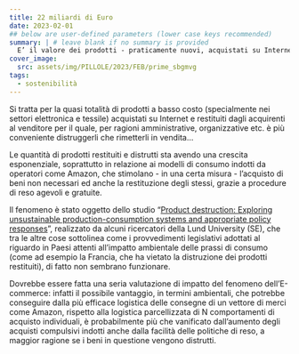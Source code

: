 ```yaml
---
title: 22 miliardi di Euro
date: 2023-02-01
## below are user-defined parameters (lower case keys recommended)
summary: | # leave blank if no summary is provided
  E’ il valore dei prodotti - praticamente nuovi, acquistati su Internet e restituiti dagli acquirenti al venditore - che sono stati in Europa nel 2022. Per il negozio online &egrave; pi&ugrave; conveniente distruggerli che rimetterli in vendita...
cover_image:
  src: assets/img/PILLOLE/2023/FEB/prime_sbgmvg
tags:
  - sostenibilità
---
```


Si tratta per la quasi totalità di prodotti a basso costo (specialmente nei settori elettronica e tessile) acquistati su Internet e restituiti dagli acquirenti al venditore per il quale, per ragioni amministrative, organizzative etc. è più conveniente distruggerli che rimetterli in vendita...

Le quantità di prodotti restituiti e distrutti sta avendo una crescita esponenziale, soprattutto in relazione ai modelli di consumo indotti da operatori come Amazon, che stimolano - in una certa misura - l’acquisto di beni non necessari ed anche la restituzione degli stessi, grazie a procedure di reso agevoli e gratuite. 

Il fenomeno è stato oggetto dello studio “[Product destruction: Exploring unsustainable production-consumption systems and appropriate policy responses](https://www.sciencedirect.com/science/article/pii/S2352550922003050?via%3Dihub%C2%A0)”, realizzato da alcuni ricercatori della Lund University (SE), che tra le altre cose sottolinea come i provvedimenti legislativi adottati al riguardo in Paesi attenti all’impatto ambientale delle prassi di consumo (come ad esempio la Francia, che ha vietato la distruzione dei prodotti restituiti), di fatto non sembrano funzionare. 

Dovrebbe essere fatta una seria valutazione di impatto del fenomeno dell’E-commerce: infatti il possibile vantaggio, in termini ambientali, che potrebbe conseguire dalla più efficace logistica delle consegne di un vettore di merci come Amazon, rispetto alla logistica parcellizzata di N comportamenti di acquisto individuali, è probabilmente più che vanificato dall’aumento degli acquisti compulsivi indotti anche dalla facilità delle politiche di reso, a maggior ragione se i beni in questione vengono distrutti.


<!--
  created 2023-02-01 15:42:54.422679 +0100 CET m=+0.024708960
-->